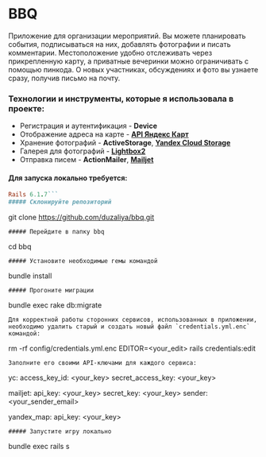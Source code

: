 # BBQ

Приложение для организации мероприятий. Вы можете планировать события, подписываться на них, добавлять фотографии и писать комментарии. Местоположение удобно отслеживать через прикрепленную карту, а приватные вечеринки можно ограничивать с помощью пинкода. О новых участниках, обсуждениях и фото вы узнаете сразу, получив письмо на почту.

### Технологии и инструменты, которые я использовала в проекте:

* Регистрация и аутентификация - **Device**
* Отображение адреса на карте - **[API Яндекс Карт](https://yandex.ru/dev/maps/?p=realty)**
* Хранение фотографий - **ActiveStorage**, **[Yandex Cloud Storage](https://cloud.yandex.ru/services/storage)**
* Галерея для фотографий - **[Lightbox2](https://lokeshdhakar.com/projects/lightbox2/)**
* Отправка писем - **ActionMailer**, **[Mailjet](https://www.mailjet.com/)**

#### Для запуска локально требуется:
```Ruby 3.0.0
Rails 6.1.7```
##### Склонируйте репозиторий
```
git clone https://github.com/duzaliya/bbq.git
```
##### Перейдите в папку bbq
```
cd bbq
```
##### Установите необходимые гемы командой
```
bundle install
```
##### Прогоните миграции
```
bundle exec rake db:migrate
```
Для корректной работы сторонних сервисов, использованных в приложении, необходимо удалить старый и создать новый файл `credentials.yml.enc` командой:
```
rm -rf config/credentials.yml.enc
EDITOR=<your_edit> rails credentials:edit
```
Заполните его своими API-ключами для каждого сервиса:
```
yc:
  access_key_id: <your_key>
  secret_access_key: <your_key>

mailjet:
  api_key: <your_key>
  secret_key: <your_key>
  sender: <your_sender_email>

yandex_map:
  api_key: <your_key>
```
##### Запустите игру локально
```
bundle exec rails s
```
